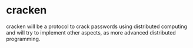 # cracken
cracken will be a protocol to crack passwords using distributed computing and will try to implement other aspects, as more advanced distributed programming.
